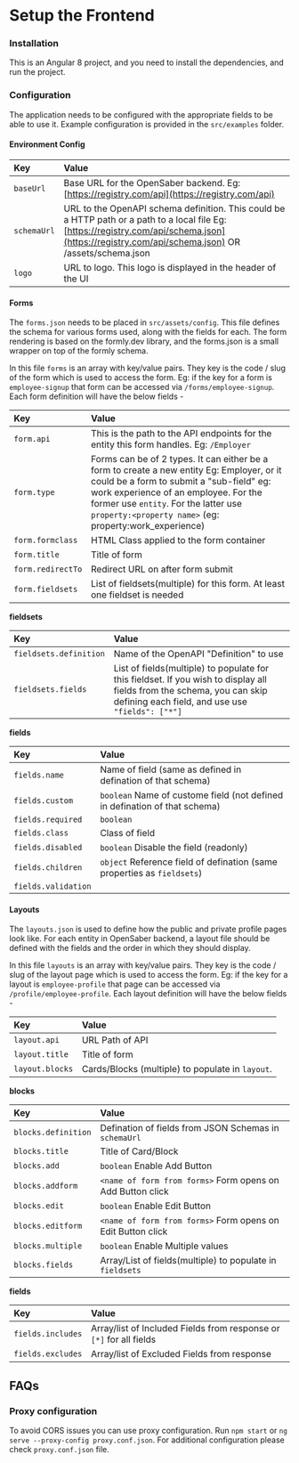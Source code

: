 # Setup the Frontend

### Installation

This is an Angular 8 project, and you need to install the dependencies, and run the project.

### Configuration

The application needs to be configured with the appropriate fields to be able to use it. Example configuration is provided in the `src/examples` folder.

#### Environment Config

| Key | Value |
| :--- | :--- |
| `baseUrl` | Base URL for the OpenSaber backend. Eg: [https://registry.com/api](https://registry.com/api) |
| `schemaUrl` | URL to the OpenAPI schema definition. This could be a HTTP path or a path to a local file Eg: [https://registry.com/api/schema.json](https://registry.com/api/schema.json) OR /assets/schema.json |
| `logo` | URL to logo. This logo is displayed in the header of the UI |

#### Forms

The `forms.json` needs to be placed in `src/assets/config`. This file defines the schema for various forms used, along with the fields for each. The form rendering is based on the formly.dev library, and the forms.json is a small wrapper on top of the formly schema.

In this file `forms` is an array with key/value pairs. They key is the code / slug of the form which is used to access the form. Eg: if the key for a form is `employee-signup` that form can be accessed via `/forms/employee-signup`. Each form definition will have the below fields -

| Key | Value |
| :--- | :--- |
| `form.api` | This is the path to the API endpoints for the entity this form handles. Eg: `/Employer` |
| `form.type` | Forms can be of 2 types. It can either be a form to create a new entity Eg: Employer, or it could be a form to submit a "sub-field" eg: work experience of an employee. For the former use `entity`. For the latter use `property:<property name>` \(eg: property:work\_experience\) |
| `form.formclass` | HTML Class applied to the form container |
| `form.title` | Title of form |
| `form.redirectTo` | Redirect URL on after form submit |
| `form.fieldsets` | List of fieldsets\(multiple\) for this form. At least one fieldset is needed |

**fieldsets**

| Key | Value |
| :--- | :--- |
| `fieldsets.definition` | Name of the OpenAPI "Definition" to use |
| `fieldsets.fields` | List of fields\(multiple\) to populate for this fieldset. If you wish to display all fields from the schema, you can skip defining each field, and use use `"fields": ["*"]` |

**fields**

| Key | Value |
| :--- | :--- |
| `fields.name` | Name of field \(same as defined in defination of that schema\) |
| `fields.custom` | `boolean` Name of custome field \(not defined in defination of that schema\) |
| `fields.required` | `boolean` |
| `fields.class` | Class of field |
| `fields.disabled` | `boolean` Disable the field \(readonly\) |
| `fields.children` | `object` Reference field of defination \(same properties as `fieldsets`\) |
| `fields.validation` |  |

#### Layouts

The `layouts.json` is used to define how the public and private profile pages look like. For each entity in OpenSaber backend, a layout file should be defined with the fields and the order in which they should display.

In this file `layouts` is an array with key/value pairs. They key is the code / slug of the layout page which is used to access the form. Eg: if the key for a layout is `employee-profile` that page can be accessed via `/profile/employee-profile`. Each layout definition will have the below fields -

| Key | Value |
| :--- | :--- |
| `layout.api` | URL Path of API |
| `layout.title` | Title of form |
| `layout.blocks` | Cards/Blocks \(multiple\) to populate in `layout`. |

**blocks**

| Key | Value |
| :--- | :--- |
| `blocks.definition` | Defination of fields from JSON Schemas in `schemaUrl` |
| `blocks.title` | Title of Card/Block |
| `blocks.add` | `boolean` Enable Add Button |
| `blocks.addform` | `<name of form from forms>` Form opens on Add Button click |
| `blocks.edit` | `boolean` Enable Edit Button |
| `blocks.editform` | `<name of form from forms>` Form opens on Edit Button click |
| `blocks.multiple` | `boolean` Enable Multiple values |
| `blocks.fields` | Array/List of fields\(multiple\) to populate in `fieldsets` |

**fields**

| Key | Value |
| :--- | :--- |
| `fields.includes` | Array/list of Included Fields from response or `[*]` for all fields |
| `fields.excludes` | Array/list of Excluded Fields from response |

## FAQs

### Proxy configuration

To avoid CORS issues you can use proxy configuration. Run `npm start` or `ng serve --proxy-config proxy.conf.json`. For additional configuration please check `proxy.conf.json` file.

